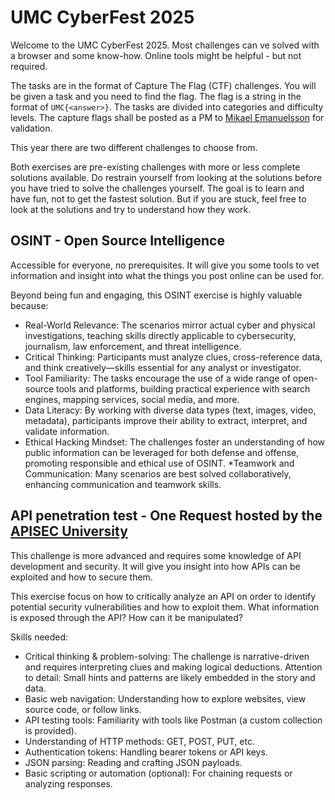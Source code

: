 # UMC CyberFest 2025

Welcome to the UMC CyberFest 2025. Most challenges can ve solved with a browser
and some know-how. Online tools might be helpful - but not required.

The tasks are in the format of Capture The Flag (CTF) challenges. You will be
given a task and you need to find the flag. The flag is a string in the format
of `UMC{<answer>}`. The tasks are divided into categories and difficulty
levels. The capture flags shall be posted as a PM to
[Mikael Emanuelsson](mikael.emanuelsson@who-umc.org) for validation.

This year there are two different challenges to choose from.

Both exercises are pre-existing challenges with more or less complete
solutions available. Do restrain yourself from looking at the solutions
before you have tried to solve the challenges yourself. The goal is to learn
and have fun, not to get the fastest solution. But if you are stuck, feel
free to look at the solutions and try to understand how they work.


## OSINT - Open Source Intelligence
  
Accessible for everyone, no prerequisites. It will give you some tools to vet
information and insight into what the things you post online can be used for.

Beyond being fun and engaging, this OSINT exercise is highly valuable because:

* Real-World Relevance: The scenarios mirror actual cyber and physical
investigations, teaching skills directly applicable to cybersecurity,
journalism, law enforcement, and threat intelligence.
* Critical Thinking: Participants must analyze clues, cross-reference data,
and think creatively—skills essential for any analyst or investigator.
* Tool Familiarity: The tasks encourage the use of a wide range of open-source
tools and platforms, building practical experience with search engines,
mapping services, social media, and more.
* Data Literacy: By working with diverse data types (text, images, video,
metadata), participants improve their ability to extract, interpret, and
validate information.
* Ethical Hacking Mindset: The challenges foster an understanding of how public
information can be leveraged for both defense and offense, promoting
responsible and ethical use of OSINT.
*Teamwork and Communication: Many scenarios are best solved collaboratively,
enhancing communication and teamwork skills.

## API penetration test - One Request hosted by the [APISEC University](https://www.apisecuniversity.com/)

This challenge is more advanced and requires some knowledge of API development
and security. It will give you insight into how APIs can be exploited and how
to secure them.


This exercise focus on how to critically analyze an API on order to identify
potential security vulnerabilities and how to exploit them. What information is
exposed through the API? How can it be manipulated?

Skills needed:

* Critical thinking & problem-solving: The challenge is narrative-driven and
requires interpreting clues and making logical deductions.
Attention to detail: Small hints and patterns are likely embedded in the story
and data.
* Basic web navigation: Understanding how to explore websites, view source code,
or follow links.
* API testing tools: Familiarity with tools like Postman (a custom collection is
provided).
* Understanding of HTTP methods: GET, POST, PUT, etc.
* Authentication tokens: Handling bearer tokens or API keys.
* JSON parsing: Reading and crafting JSON payloads.
* Basic scripting or automation (optional): For chaining requests or analyzing
responses.

  